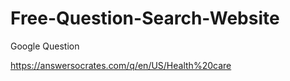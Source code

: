 # Free-Question-Search-Website

Google Question 

https://answersocrates.com/q/en/US/Health%20care

